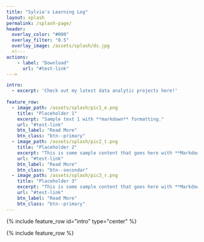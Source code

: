 ```yaml
---
title: "Sylvia's Learning Log"
layout: splash
permalink: /splash-page/
header:
  overlay_color: "#000"
  overlay_filter: "0.5"
  overlay_image: /assets/splash/ds.jpg
  <!--- 
actions:
    - label: "Download"
      url: "#test-link" 
--->

intro: 
  - excerpt: 'Check out my latest data analytic projects here!'
  
feature_row:
  - image_path: /assets/splash/pic1_e.png
    title: "Placeholder 1"
    excerpt: "Sample text 1 with **markdown** formatting."
    url: "#test-link"
    btn_label: "Read More"
    btn_class: "btn--primary"
  - image_path: /assets/splash/pic2_t.png
    title: "Placeholder 2"
    excerpt: "This is some sample content that goes here with **Markdown** formatting."
    url: "#test-link"
    btn_label: "Read More"
    btn_class: "btn--secondar"
  - image_path: /assets/splash/pic3_r.png
    title: "Placeholder 3"
    excerpt: "This is some sample content that goes here with **Markdown** formatting."
    url: "#test-link"
    btn_label: "Read More"
    btn_class: "btn--primary"
---
```

<!--- Below is needed to add intro --->
{% include feature_row id="intro" type="center" %}

<!--- Below is needed to add row division --->
{% include feature_row %}

